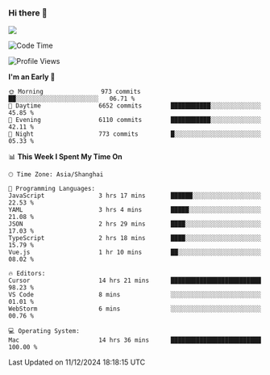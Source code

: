 ### Hi there 👋

<!--
**JJAYCHEN1e/jjaychen1e** is a ✨ _special_ ✨ repository because its `README.md` (this file) appears on your GitHub profile.

Here are some ideas to get you started:

- 🔭 I’m currently working on ...
- 🌱 I’m currently learning ...
- 👯 I’m looking to collaborate on ...
- 🤔 I’m looking for help with ...
- 💬 Ask me about ...
- 📫 How to reach me: ...
- 😄 Pronouns: ...
- ⚡ Fun fact: ...
-->

[![](https://github-readme-stats.vercel.app/api?username=jjaychen1e&show_icons=true)](https://github.com/jjaychen1e/github-readme-stats?count_private=true)

<!--START_SECTION:waka-->
![Code Time](http://img.shields.io/badge/Code%20Time-1%2C642%20hrs%203%20mins-blue)

![Profile Views](http://img.shields.io/badge/Profile%20Views-5-blue)

**I'm an Early 🐤** 

```text
🌞 Morning                973 commits         ██░░░░░░░░░░░░░░░░░░░░░░░   06.71 % 
🌆 Daytime                6652 commits        ███████████░░░░░░░░░░░░░░   45.85 % 
🌃 Evening                6110 commits        ███████████░░░░░░░░░░░░░░   42.11 % 
🌙 Night                  773 commits         █░░░░░░░░░░░░░░░░░░░░░░░░   05.33 % 
```


📊 **This Week I Spent My Time On** 

```text
🕑︎ Time Zone: Asia/Shanghai

💬 Programming Languages: 
JavaScript               3 hrs 17 mins       ██████░░░░░░░░░░░░░░░░░░░   22.53 % 
YAML                     3 hrs 4 mins        █████░░░░░░░░░░░░░░░░░░░░   21.08 % 
JSON                     2 hrs 29 mins       ████░░░░░░░░░░░░░░░░░░░░░   17.03 % 
TypeScript               2 hrs 18 mins       ████░░░░░░░░░░░░░░░░░░░░░   15.79 % 
Vue.js                   1 hr 10 mins        ██░░░░░░░░░░░░░░░░░░░░░░░   08.02 % 

🔥 Editors: 
Cursor                   14 hrs 21 mins      █████████████████████████   98.23 % 
VS Code                  8 mins              ░░░░░░░░░░░░░░░░░░░░░░░░░   01.01 % 
WebStorm                 6 mins              ░░░░░░░░░░░░░░░░░░░░░░░░░   00.76 % 

💻 Operating System: 
Mac                      14 hrs 36 mins      █████████████████████████   100.00 % 
```


 Last Updated on 11/12/2024 18:18:15 UTC
<!--END_SECTION:waka-->
